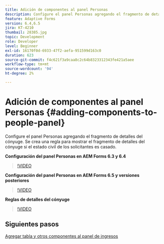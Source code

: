 ```yaml
---
title: Adición de componentes al panel Personas
description: Configure el panel Personas agregando el fragmento de detalles del cónyuge. Se crea una regla para mostrar el fragmento de detalles del cónyuge si el estado civil de los solicitantes es casado.
feature: Adaptive Forms
version: 6.4,6.5
jira: KT-4210
thumbail: 28385.jpg
topic: Development
role: Developer
level: Beginner
exl-id: 16170f0d-6933-47f2-aefa-951599d163c0
duration: 623
source-git-commit: f4c621f3a9caa8c2c64b8323312343fe421a5aee
workflow-type: tm+mt
source-wordcount: '94'
ht-degree: 2%

---
```


# Adición de componentes al panel Personas {#adding-components-to-people-panel}

Configure el panel Personas agregando el fragmento de detalles del cónyuge. Se crea una regla para mostrar el fragmento de detalles del cónyuge si el estado civil de los solicitantes es casado.

**Configuración del panel Personas en AEM Forms 6.3 y 6.4**

>[!VIDEO](https://video.tv.adobe.com/v/22193?quality=12&learn=on)

**Configuración del panel Personas en AEM Forms 6.5 y versiones posteriores**

>[!VIDEO](https://video.tv.adobe.com/v/28385?quality=12&learn=on)

**Reglas de detalles del cónyuge**

>[!VIDEO](https://video.tv.adobe.com/v/22195?quality=12&learn=on)

## Siguientes pasos

[Agregar tabla y otros componentes al panel de ingresos](./adding-table-to-income-panel.md)
